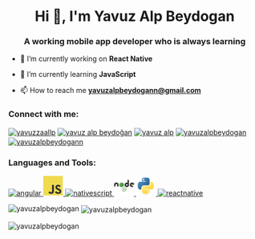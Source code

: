 <h1 align="center">Hi 👋, I'm Yavuz Alp Beydogan</h1>
<h3 align="center">A working mobile app developer who is always learning</h3>

- 🔭 I’m currently working on **React Native**

- 🌱 I’m currently learning **JavaScript**

- 📫 How to reach me **yavuzalpbeydogann@gmail.com**

<h3 align="left">Connect with me:</h3>
<p align="left">
<a href="https://twitter.com/yavuzzaallp" target="blank"><img align="center" src="https://raw.githubusercontent.com/rahuldkjain/github-profile-readme-generator/master/src/images/icons/Social/twitter.svg" alt="yavuzzaallp" height="30" width="40" /></a>
<a href="https://linkedin.com/in/yavuz alp beydoğan" target="blank"><img align="center" src="https://raw.githubusercontent.com/rahuldkjain/github-profile-readme-generator/master/src/images/icons/Social/linked-in-alt.svg" alt="yavuz alp beydoğan" height="30" width="40" /></a>
<a href="https://fb.com/yavuz alp" target="blank"><img align="center" src="https://raw.githubusercontent.com/rahuldkjain/github-profile-readme-generator/master/src/images/icons/Social/facebook.svg" alt="yavuz alp" height="30" width="40" /></a>
<a href="https://instagram.com/yavuzalpbeydogan" target="blank"><img align="center" src="https://raw.githubusercontent.com/rahuldkjain/github-profile-readme-generator/master/src/images/icons/Social/instagram.svg" alt="yavuzalpbeydogan" height="30" width="40" /></a>
<a href="https://www.youtube.com/c/yavuzalpbeydogann" target="blank"><img align="center" src="https://raw.githubusercontent.com/rahuldkjain/github-profile-readme-generator/master/src/images/icons/Social/youtube.svg" alt="yavuzalpbeydogann" height="30" width="40" /></a>
</p>

<h3 align="left">Languages and Tools:</h3>
<p align="left"> <a href="https://angular.io" target="_blank" rel="noreferrer"> <img src="https://angular.io/assets/images/logos/angular/angular.svg" alt="angular" width="40" height="40"/> </a> <a href="https://developer.mozilla.org/en-US/docs/Web/JavaScript" target="_blank" rel="noreferrer"> <img src="https://raw.githubusercontent.com/devicons/devicon/master/icons/javascript/javascript-original.svg" alt="javascript" width="40" height="40"/> </a> <a href="https://nativescript.org/" target="_blank" rel="noreferrer"> <img src="https://raw.githubusercontent.com/detain/svg-logos/780f25886640cef088af994181646db2f6b1a3f8/svg/nativescript.svg" alt="nativescript" width="40" height="40"/> </a> <a href="https://nodejs.org" target="_blank" rel="noreferrer"> <img src="https://raw.githubusercontent.com/devicons/devicon/master/icons/nodejs/nodejs-original-wordmark.svg" alt="nodejs" width="40" height="40"/> </a> <a href="https://www.python.org" target="_blank" rel="noreferrer"> <img src="https://raw.githubusercontent.com/devicons/devicon/master/icons/python/python-original.svg" alt="python" width="40" height="40"/> </a> <a href="https://reactnative.dev/" target="_blank" rel="noreferrer"> <img src="https://reactnative.dev/img/header_logo.svg" alt="reactnative" width="40" height="40"/> </a> </p>

<p><img align="left" src="https://github-readme-stats.vercel.app/api/top-langs?username=yavuzalpbeydogan&show_icons=true&locale=en&layout=compact" alt="yavuzalpbeydogan" /></p>

<p>&nbsp;<img align="center" src="https://github-readme-stats.vercel.app/api?username=yavuzalpbeydogan&show_icons=true&locale=en" alt="yavuzalpbeydogan" /></p>

<p><img align="center" src="https://github-readme-streak-stats.herokuapp.com/?user=yavuzalpbeydogan&" alt="yavuzalpbeydogan" /></p>

